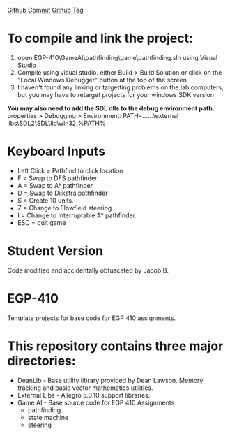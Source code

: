 [Github Commit](https://github.com/jacobnb/EGP410_Assignment4/commit/4593f0bcbe130128fc596ab95d825c3810cdd802)
[Github Tag](https://github.com/jacobnb/EGP410_Assignment4/tree/Final)

# To compile and link the project:
1. open EGP-410\GameAI\pathfinding\game\pathfinding.sln using Visual Studio
2. Compile using visual studio. either Build > Build Solution 
or click on the "Local Windows Debugger" button at the top of the screen
3. I haven't found any linking or targetting problems on the lab computers, 
but you may have to retarget projects for your windows SDK version

**You may also need to add the SDL dlls to the debug environment path.**
properties > Debugging > Environment: PATH=..\..\..\external libs\SDL2\SDL\lib\win32;%PATH%

# Keyboard Inputs
* Left Click = Pathfind to click location
* F = Swap to DFS pathfinder
* A = Swap to A* pathfinder
* D = Swap to Dijkstra pathfinder
* S = Create 10 units.
* Z = Change to Flowfield steering
* I = Change to Interruptable A* pathfinder.
* ESC = quit game


# Student Version
Code modified and accidentally obfuscated by Jacob B.

# EGP-410
Template projects for base code for EGP 410 assignments.

# This repository contains three major directories:
 * DeanLib - Base utility library provided by Dean Lawson. Memory tracking and basic vector mathematics utilities.
 * External Libs - Allegro 5.0.10 support libraries.
 * Game AI - Base source code for EGP 410 Assignments
   * pathfinding
   * state machine
   * steering


